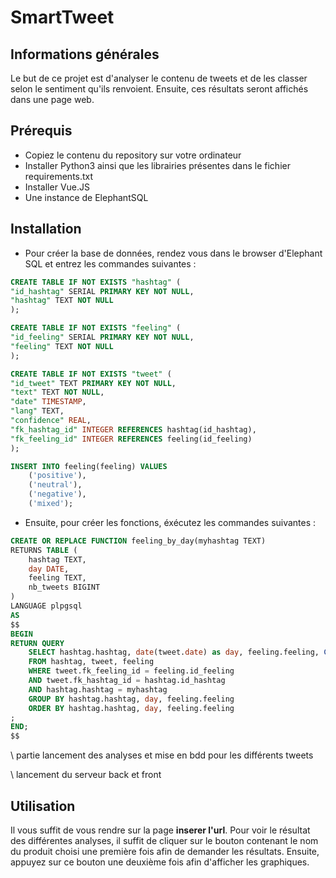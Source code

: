 # SmartTweet

## Informations générales 
Le but de ce projet est d'analyser le contenu de tweets et de les classer selon le sentiment qu'ils renvoient. Ensuite, ces résultats seront affichés dans une page web.

## Prérequis
- Copiez le contenu du repository sur votre ordinateur
- Installer Python3 ainsi que les librairies présentes dans le fichier requirements.txt
- Installer Vue.JS
- Une instance de ElephantSQL

## Installation
- Pour créer la base de données, rendez vous dans le browser d'Elephant SQL et entrez les commandes suivantes :
```SQL
CREATE TABLE IF NOT EXISTS "hashtag" (
"id_hashtag" SERIAL PRIMARY KEY NOT NULL,
"hashtag" TEXT NOT NULL
);

CREATE TABLE IF NOT EXISTS "feeling" (
"id_feeling" SERIAL PRIMARY KEY NOT NULL,
"feeling" TEXT NOT NULL
);

CREATE TABLE IF NOT EXISTS "tweet" (
"id_tweet" TEXT PRIMARY KEY NOT NULL,
"text" TEXT NOT NULL,
"date" TIMESTAMP,
"lang" TEXT,
"confidence" REAL,
"fk_hashtag_id" INTEGER REFERENCES hashtag(id_hashtag),
"fk_feeling_id" INTEGER REFERENCES feeling(id_feeling)
);

INSERT INTO feeling(feeling) VALUES
    ('positive'),
    ('neutral'),
    ('negative'),
    ('mixed');
```
- Ensuite, pour créer les fonctions, éxécutez les commandes suivantes :
```SQL
CREATE OR REPLACE FUNCTION feeling_by_day(myhashtag TEXT)
RETURNS TABLE (
    hashtag TEXT,
    day DATE,
    feeling TEXT,
    nb_tweets BIGINT
)
LANGUAGE plpgsql
AS
$$
BEGIN
RETURN QUERY
    SELECT hashtag.hashtag, date(tweet.date) as day, feeling.feeling, COUNT(tweet.id_tweet)
    FROM hashtag, tweet, feeling
    WHERE tweet.fk_feeling_id = feeling.id_feeling
    AND tweet.fk_hashtag_id = hashtag.id_hashtag
    AND hashtag.hashtag = myhashtag
    GROUP BY hashtag.hashtag, day, feeling.feeling
    ORDER BY hashtag.hashtag, day, feeling.feeling
;
END;
$$
```

\\ partie lancement des analyses et mise en bdd pour les différents tweets

\\ lancement du serveur back et front

## Utilisation
Il vous suffit de vous rendre sur la page **__inserer l'url__**.
Pour voir le résultat des différentes analyses, il suffit de cliquer sur le bouton contenant le nom du produit choisi une première fois afin de demander les résultats. Ensuite, appuyez sur ce bouton une deuxième fois afin d'afficher les graphiques.


